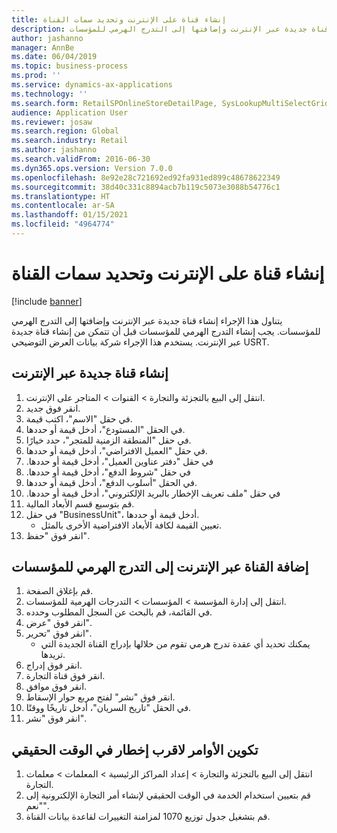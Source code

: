 ```yaml
---
title: إنشاء قناة على الإنترنت وتحديد سمات القناة
description: يتناول هذا الإجراء إنشاء قناة جديدة عبر الإنترنت وإضافتها إلى التدرج الهرمي للمؤسسات.
author: jashanno
manager: AnnBe
ms.date: 06/04/2019
ms.topic: business-process
ms.prod: ''
ms.service: dynamics-ax-applications
ms.technology: ''
ms.search.form: RetailSPOnlineStoreDetailPage, SysLookupMultiSelectGrid, DimensionLookup, OMHierarchyManager, HierarchyDesigner, OMNodeSelection, HierarchyPublishAndCloseForm
audience: Application User
ms.reviewer: josaw
ms.search.region: Global
ms.search.industry: Retail
ms.author: jashanno
ms.search.validFrom: 2016-06-30
ms.dyn365.ops.version: Version 7.0.0
ms.openlocfilehash: 8e92e28c721692ed92fa931ed899c48678622349
ms.sourcegitcommit: 38d40c331c8894acb7b119c5073e3088b54776c1
ms.translationtype: HT
ms.contentlocale: ar-SA
ms.lasthandoff: 01/15/2021
ms.locfileid: "4964774"
---
```

# <a name="create-online-channel-and-define-channel-attributes"></a>إنشاء قناة على الإنترنت وتحديد سمات القناة

[!include [banner](../includes/banner.md)]

يتناول هذا الإجراء إنشاء قناة جديدة عبر الإنترنت وإضافتها إلى التدرج الهرمي للمؤسسات. يجب إنشاء التدرج الهرمي للمؤسسات قبل أن تتمكن من إنشاء قناة جديدة عبر الإنترنت. يستخدم هذا الإجراء شركة بيانات العرض التوضيحي USRT.


## <a name="create-a-new-online-channel"></a>إنشاء قناة جديدة عبر الإنترنت
1. انتقل إلى البيع بالتجزئة والتجارة > القنوات > المتاجر على الإنترنت.
2. انقر فوق جديد.
3. في حقل "الاسم"، اكتب قيمة.
4. في الحقل "المستودع"، أدخل قيمة أو حددها.
5. في حقل "‏‫المنطقة الزمنية للمتجر‬"، حدد خيارًا.
6. في حقل "العميل الافتراضي"، أدخل قيمة أو حددها.
7. في حقل "‏‫دفتر عناوين العميل"، أدخل قيمة أو حددها.
8. في حقل "‏‫شروط الدفع"، أدخل قيمة أو حددها.
9. في الحقل "أسلوب الدفع"، أدخل قيمة أو حددها.
10. في حقل "‏‫ملف تعريف الإخطار بالبريد الإلكتروني"، أدخل قيمة أو حددها.
11. قم بتوسيع قسم الأبعاد المالية.
12. في حقل "BusinessUnit"، أدخل قيمة أو حددها.
    * تعيين القيمة لكافة الأبعاد الافتراضية الأخرى بالمثل.  
13. انقر فوق "حفظ".

## <a name="add-the-online-channel-to-organization-hierarchy"></a>إضافة القناة عبر الإنترنت إلى التدرج الهرمي للمؤسسات
1. قم بإغلاق الصفحة.
2. انتقل إلى إدارة المؤسسة > المؤسسات > التدرجات الهرمية للمؤسسات.
3. في القائمة، قم بالبحث عن السجل المطلوب وحدده.
4. انقر فوق "عرض".
5. انقر فوق "تحرير".
    * يمكنك تحديد أي عقدة تدرج هرمي تقوم من خلالها بإدراج القناة الجديدة التي تريدها.  
6. انقر فوق إدراج.
7. انقر فوق قناة التجارة.
8. انقر فوق موافق.
9. انقر فوق "نشر" لفتح مربع حوار الإسقاط‬.
10. في الحقل "تاريخ السريان"، أدخل تاريخًا ووقتًا.
11. انقر فوق "نشر".

## <a name="configure-orders-for-near-real-time-notification"></a>تكوين الأوامر لاقرب إخطار في الوقت الحقيقي
1. انتقل إلى البيع بالتجزئة والتجارة > إعداد المراكز الرئيسية > المعلمات > معلمات التجارة.
2. قم بتعيين استخدام الخدمة في الوقت الحقيقي لإنشاء أمر التجارة الإلكترونية إلى "نعم".
3. قم بتشغيل جدول توزيع 1070 لمزامنة التغييرات لقاعدة بيانات القناة. 


